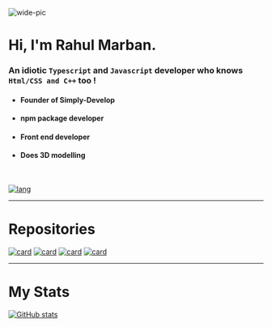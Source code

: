 ![wide-pic](https://user-images.githubusercontent.com/71836991/174098573-5bdf26e1-10ec-4e85-a32e-605b8a2914ac.png)

# Hi, I'm Rahul Marban.
### An idiotic `Typescript` and `Javascript` developer who knows `Html/CSS and C++` too !

- #### Founder of **Simply-Develop**
- #### npm package developer
- #### Front end developer
- #### Does 3D modelling

<br>

[![lang](https://github-readme-stats.vercel.app/api/top-langs/?username=rahuletto&theme=dark&show_icons=true&icon_color=FFFFFF&include_all_commits=true&layout=compact&border_radius=15)](https://github.com/rahuletto)

----------------

# Repositories
[![card](https://github-readme-stats.vercel.app/api/pin/?username=rahuletto&repo=simply-djs&theme=dark&show_icons=true&icon_color=FFFFFF&include_all_commits=true&layout=compact&border_radius=15)](https://github.com/rahuletto/simply-djs)  [![card](https://github-readme-stats.vercel.app/api/pin/?username=simply-develop&repo=binnium&theme=dark&show_icons=true&icon_color=FFFFFF&include_all_commits=true&layout=compact&border_radius=15)](https://github.com/simply-djs/binnium)
[![card](https://github-readme-stats.vercel.app/api/pin/?username=rahuletto&repo=simply-xp&theme=dark&show_icons=true&icon_color=FFFFFF&include_all_commits=true&layout=compact&border_radius=15)](https://github.com/rahuletto/simply-xp) [![card](https://github-readme-stats.vercel.app/api/pin/?username=rahuletto&repo=calculator&theme=dark&show_icons=true&icon_color=FFFFFF&include_all_commits=true&layout=compact&border_radius=15)](https://github.com/rahuletto/calculator)

------------------

# My Stats

[![GitHub stats](https://github-readme-stats.vercel.app/api?username=rahuletto&theme=dark&show_icons=true&icon_color=FFFFFF&include_all_commits=true&layout=compact&border_radius=15)](https://github.com/rahuletto)
